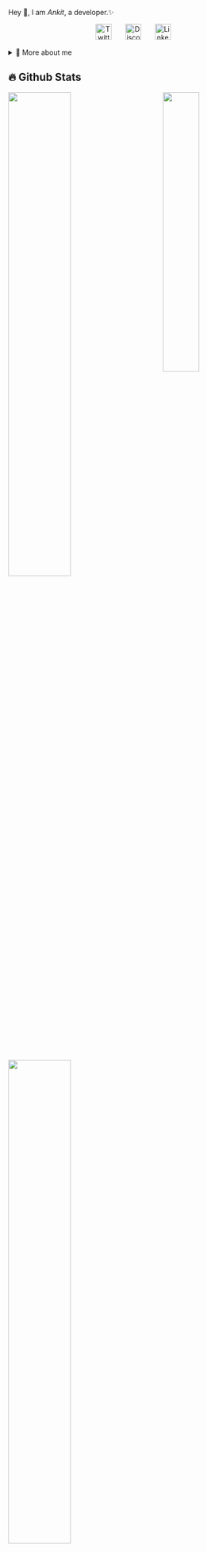 <p>
  
Hey 👋, I am *Ankit*, a developer.✨

<p align="center">
  &#8287;&#8287;&#8287;&#8287;&#8287;
  <a href="https://x.com/AnRekt_1011"><img width="32px" alt="Twitter/X" title="Twitter/X" src="https://i.pinimg.com/564x/a3/92/59/a3925952fa117602db14aadf218594ac.jpg"/></a>
  &#8287;&#8287;&#8287;&#8287;&#8287;
  <a href="https://discordapp.com/users/._ankit._"><img width="32px" alt="Discord" title="Discord" src="https://i.pinimg.com/736x/ee/f4/c8/eef4c8ffb90b74df817b058b2c1e7749.jpg"></a>
  &#8287;&#8287;&#8287;&#8287;&#8287;
   <a href="http://linkedin.com/in/ankit-mishra-7594b02b1"><img width="32px" alt="Linkedin" title="Linkedin" src="https://i.pinimg.com/564x/2c/5c/51/2c5c51d0291b22c10650a5f200d2cfb3.jpg"></a>
  &#8287;&#8287;&#8287;&#8287;&#8287;
</p>

<div>
<details>
  <summary>🧑 More about me </summary>

- 🔭 I’m currently on a journey to build *great* things

- 🌱 I’m currently learning *everything* 🤓

- 🤝 I’m looking for help with *finding projects to contribute to!*

- 💬 Ask me about *open source, web development, and Blockchain*

- 📫 Reach me out at *ankitmishra16127@gmail.com*

</details>
  
</p>

## 🔥 Github Stats

<img align="right" width="38%" src="https://tse4.mm.bing.net/th/id/OIP.Rw52hKIM_salH-pWLpJIeAHaNK?pid=ImgDet&w=178&h=315&c=7&dpr=1.5&o=7&rm=3"/>

  <a href="https://github.com/ankit-1011"><img width="50%" src="https://github-readme-stats.vercel.app/api?username=ankit-1011&cache_seconds=1800&theme=radical&title_color=ff3068?"></a>
  <a href="https://github.com/ankit-1011"><img width="50%" src="http://github-readme-streak-stats.herokuapp.com/?user=ankit-1011&cache_seconds=1800&theme=radical&date_format=M%20j%5B%2C%20Y%5D&ring=ff3068&fire=ff3068&sideNums=ff3068"></a>
  <a href="https://github.com/ankit-1011"><img width="50%" src="https://github-readme-stats.vercel.app/api/top-langs?username=ankit-1011&cache_seconds=1800&show_icons=true&locale=en&layout=compact&theme=radical&title_color=ff3068?"></a>

## 📘 My few projects

<p align="left">
    <a href="https://github.com/ankit-1011/TrustBallot.git"><img width="25%" src="https://denvercoder1-github-readme-stats.vercel.app/api/pin/?username=ankit-1011&repo=TrustBallot&hide_border=true&bg_color=1F222E&title_color=F85D7F&icon_color=F8D866&theme=react&show_icons=false" alt="readme-typing-svg"></a>
  <a href="https://github.com/ankit-1011/Quick.AI.git"><img width="25%" src="https://denvercoder1-github-readme-stats.vercel.app/api/pin?username=ankit-1011&repo=Quick.AI&theme=react&bg_color=1F222E&title_color=F85D7F&icon_color=F8D866&hide_border=true&show_icons=false" alt="custom-icon-badges"></a>
  <a href="https://github.com/ankit-1011/greencart.git"><img width="25%" src="https://denvercoder1-github-readme-stats.vercel.app/api/pin?username=ankit-1011&repo=greencart&theme=react&bg_color=1F222E&title_color=F85D7F&icon_color=F8D866&hide_border=true&show_icons=false" alt="custom-icon-badges"></a>
  <a href="https://github.com/ankit-1011/WanderLust.git"><img width="25%" src="https://denvercoder1-github-readme-stats.vercel.app/api/pin?username=ankit-1011&repo=WanderLust&theme=react&bg_color=1F222E&title_color=F85D7F&icon_color=F8D866&hide_border=true&show_icons=false" alt="custom-icon-badges"></a>
</p>

<p align="left">
  <a href="https://github.com/ankit-1011?tab=repositories&sort="><img alt="All Repositories" title="All Repositories" src="https://custom-icon-badges.herokuapp.com/badge/-All%20Repos-2962FF?style=for-the-badge&logoColor=white&logo=repo"/></a>
</p>

## 🌟Skills

[![My Skills](https://skillicons.dev/icons?i=ts,js,html,css,tailwindcss,bootstrap,python,c,nodejs,next,react,express,postgresql,mongodb,solidity,firebase,git,github,)](https://skillicons.dev)
